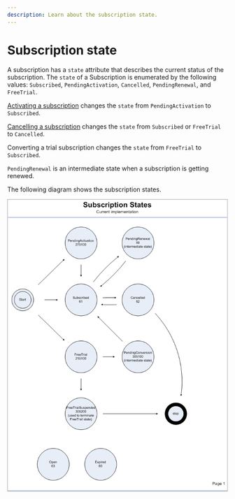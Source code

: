 ```yaml
---
description: Learn about the subscription state.
---
```


# Subscription state

A subscription has a `state` attribute that describes the current status of the subscription. The `state` of a Subscription is enumerated by the following values: `Subscribed`, `PendingActivation`, `Cancelled`, `PendingRenewal`, and `FreeTrial`.

[Activating a subscription](managing-subscriptions/activating-a-subscription.md) changes the `state` from `PendingActivation` to `Subscribed`.

[Cancelling a subscription](managing-subscriptions/cancelling-a-subscription.md) changes the `state` from `Subscribed` or `FreeTrial` to `Cancelled`.

Converting a trial subscription changes the `state` from `FreeTrial` to `Subscribed`.

`PendingRenewal` is an intermediate state when a subscription is getting renewed.

The following diagram shows the subscription states.

![](<../../.gitbook/assets/Subscription States - state flow.png>)
